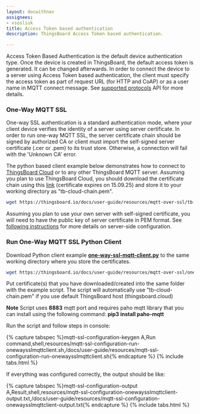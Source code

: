```yaml
---
layout: docwithnav
assignees:
- vsosliuk
title: Access Token based authentication
description: ThingsBoard Access Token based authentication.

---
```



Access Token Based Authentication is the default device authentication type. Once the device is created in ThingsBoard, the default access token is generated. It can be changed afterwards.
In order to connect the device to a server using Access Token based authentication, the client must specify the access token as part of request URL (for HTTP and CoAP) or as a user name in MQTT connect message. 
See [supported protocols](/docs/reference/protocols/) API for more details.

### One-Way MQTT SSL
 
One-way SSL authentication is a standard authentication mode, where your client device verifies the identity of a server using server certificate.
In order to run one-way MQTT SSL, the server certificate chain should be signed by authorized CA or client must import the self-signed server certificate (.cer or .pem) to its trust store. 
Otherwise, a connection will fail with the 'Unknown CA' error.

The python based client example below demonstrates how to connect to [ThingsBoard Cloud](https://thingsboard.cloud/signup) or to any other ThingsBoard MQTT server.
Assuming you plan to use ThingsBoard Cloud, you should download the certificate chain using this [link](https://thingsboard.io/docs/user-guide/resources/mqtt-over-ssl/tb-cloud-chain.pem) (certificate expires on 15.09.25) 
and store it to your working directory as "tb-cloud-chain.pem".

```bash
wget https://thingsboard.io/docs/user-guide/resources/mqtt-over-ssl/tb-cloud-chain.pem
```

Assuming you plan to use your own server with self-signed certificate, you will need to have the public key of server certificate in PEM format. 
See [following instructions](/docs/user-guide/mqtt-over-ssl/#self-signed-certificate-generation) for more details on server-side configuration.

### Run One-Way MQTT SSL Python Client

Download Python client example [**one-way-ssl-mqtt-client.py**](/docs/user-guide/resources/mqtt-over-ssl/one-way-ssl-mqtt-client.py) to the same working directory where you store the certificates.

```bash
wget https://thingsboard.io/docs/user-guide/resources/mqtt-over-ssl/one-way-ssl-mqtt-client.py
```

Put certificate(s) that you have downloaded/created into the same folder with the example script. The script will automatically use "tb-cloud-chain.pem" if you use default ThingsBoard host (thingsboard.cloud) 

**Note** Script uses **8883** mqtt port and requires paho mqtt library that you can install using the following command: **pip3 install paho-mqtt**
 
Run the script and follow steps in console:

{% capture tabspec %}mqtt-ssl-configuration-keygen
A,Run command,shell,resources/mqtt-ssl-configuration-run-onewaysslmqttclient.sh,/docs/user-guide/resources/mqtt-ssl-configuration-run-onewaysslmqttclient.sh{% endcapture %}
{% include tabs.html %}         

If everything was configured correctly, the output should be like:

{% capture tabspec %}mqtt-ssl-configuration-output
A,Result,shell,resources/mqtt-ssl-configuration-onewaysslmqttclient-output.txt,/docs/user-guide/resources/mqtt-ssl-configuration-onewaysslmqttclient-output.txt{% endcapture %}
{% include tabs.html %}
